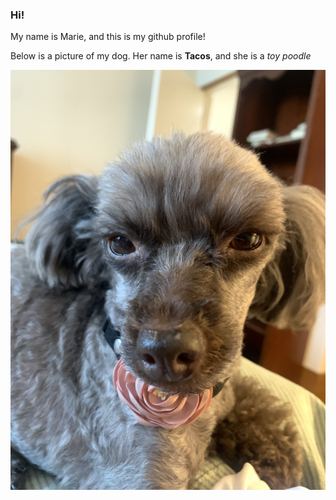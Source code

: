 ### Hi!
My name is Marie, and this is my github profile! 

Below is a picture of my dog. Her name is **Tacos**, and she is a *toy poodle* 

![alt text](tacos.jpg)

<!--
**mariesheets/mariesheets** is a ✨ _special_ ✨ repository because its `README.md` (this file) appears on your GitHub profile.

Here are some ideas to get you started:

- 🔭 I’m currently working on ...
- 🌱 I’m currently learning ...
- 👯 I’m looking to collaborate on ...
- 🤔 I’m looking for help with ...
- 💬 Ask me about ...
- 📫 How to reach me: ...
- 😄 Pronouns: ...
- ⚡ Fun fact: ...
-->
